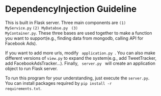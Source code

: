 # DependencyInjection Guideline

This is built in Flask server. Three main components are <code>(1) MyService.py</code> <code>(2) MyDatabse.py</code> <code> (3) MyContainer.py</code>. These three bases are used together to make a function you want to support(e.g., finding data from mongodb, calling API for Facebook Ads).

If you want to add more urls, modify <code> application.py </code>. You can also make different versions of <code>view.py</code> to expand the system(e.g., add TweetTracker, add FacebookAdsTracker...). Finally, <code> server.py </code> will create an application object to run Flask server.

To run this program for your understanding, just execute the <code>server.py</code>.\
You can install packages required by <code>pip install -r requirements.txt</code>.
